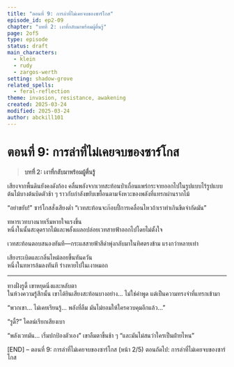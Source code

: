 ```yaml
---
title: "ตอนที่ 9: การล่าที่ไม่เคยจบของซาร์โกส"
episode_id: ep2-09
chapter: "บทที่ 2: เงาที่กลับมาพร้อมผู้ตื่นรู้"
page: 2of5
type: episode
status: draft
main_characters:
  - klein
  - rudy
  - zargos-werth
setting: shadow-grove
related_spells:
  - feral-reflection
theme: invasion, resistance, awakening
created: 2025-03-24
modified: 2025-03-24
author: abckill101
---
```


# ตอนที่ 9: การล่าที่ไม่เคยจบของซาร์โกส

> **บทที่ 2: เงาที่กลับมาพร้อมผู้ตื่นรู้**  


เสียงจากพื้นดินยังคงดังก้อง คลื่นพลังจากเวทสะท้อนป่าเถื่อนแพร่กระจายออกไปในรูปแบบไร้รูปแบบ  
ต้นไม้บางต้นบิดตัวช้า ๆ ราวกับกำลังขยับเขยื้อนตามจังหวะของพลังที่แทรกผ่านรากไม้

“อย่าขยับ!” ซาร์โกสสั่งเสียงต่ำ “เวทสะท้อนจะก๊อบปี้การเคลื่อนไหวถ้าเราทำเกินขีดจำกัดมัน”

ทหารเวทบางนายเริ่มหายใจแรงขึ้น  
หนึ่งในนั้นสะดุดรากไม้และพลั้งเผลอปล่อยเวทสายฟ้าออกไปโดยไม่ตั้งใจ

เวทสะท้อนตอบสนองทันที—กระแสสายฟ้าสีดำพุ่งกลับมาในทิศตรงข้าม แรงกว่าหลายเท่า

เสียงระเบิดและกลิ่นไหม้ลอยขึ้นทันควัน  
หนึ่งในทหารล้มลงทันที ร่างหายไปในเงาหมอก

---

ทางฝั่งรูดี้ เขาหยุดนิ่งและหลับตา  
ในห้วงความรู้สึกนั้น เขาได้ยินเสียงสะท้อนบางอย่าง... ไม่ใช่คำพูด แต่เป็นความทรงจำที่แทรกเข้ามา

“พวกเขา... ไม่เคยเรียนรู้... พลังที่ลืม มันไม่ยอมให้ใครควบคุมอีกแล้ว...”

“รูดี้?” ไคลน์เรียกเสียงเบา

“พลังเวทมัน... เริ่มปกป้องตัวเอง” เขาลืมตาขึ้นช้า ๆ “และมันไม่สนว่าใครเป็นฝ่ายไหน”

[END] – ตอนที่ 9: การล่าที่ไม่เคยจบของซาร์โกส (หน้า 2/5)
ตอนถัดไป: การล่าที่ไม่เคยจบของซาร์โกส
